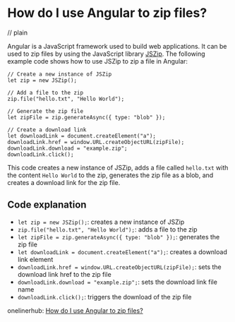 # How do I use Angular to zip files?
// plain

Angular is a JavaScript framework used to build web applications. It can be used to zip files by using the JavaScript library [JSZip](https://stuk.github.io/jszip/). The following example code shows how to use JSZip to zip a file in Angular:

```
// Create a new instance of JSZip
let zip = new JSZip();

// Add a file to the zip
zip.file("hello.txt", "Hello World");

// Generate the zip file
let zipFile = zip.generateAsync({ type: "blob" });

// Create a download link
let downloadLink = document.createElement("a");
downloadLink.href = window.URL.createObjectURL(zipFile);
downloadLink.download = "example.zip";
downloadLink.click();
```

This code creates a new instance of JSZip, adds a file called `hello.txt` with the content `Hello World` to the zip, generates the zip file as a blob, and creates a download link for the zip file.

## Code explanation


- `let zip = new JSZip();`: creates a new instance of JSZip
- `zip.file("hello.txt", "Hello World");`: adds a file to the zip
- `let zipFile = zip.generateAsync({ type: "blob" });`: generates the zip file
- `let downloadLink = document.createElement("a");`: creates a download link element
- `downloadLink.href = window.URL.createObjectURL(zipFile);`: sets the download link href to the zip file
- `downloadLink.download = "example.zip";`: sets the download link file name
- `downloadLink.click();`: triggers the download of the zip file

onelinerhub: [How do I use Angular to zip files?](https://onelinerhub.com/angularjs/how-do-i-use-angular-to-zip-files)